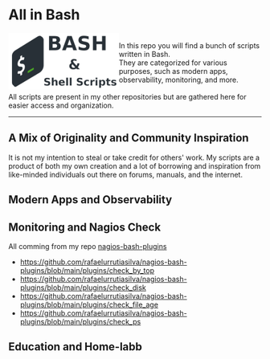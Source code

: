 # All in Bash
<img width="220" alt="All_in_Bash" src="https://github.com/rafaelurrutiasilva/images/blob/main/logos/bash_logo.png" align=left> <br>
In this repo you will find a bunch of scripts written in Bash.<br>
They are categorized for various purposes, such as modern apps, observability, monitoring, and more.<br><br>
All scripts are present in my other repositories but are gathered here for easier access and organization.<br>

---
## A Mix of Originality and Community Inspiration
It is not my intention to steal or take credit for others' work. My scripts are a product of both my own creation and a lot of borrowing and inspiration from like-minded individuals out there on forums, manuals, and the internet.

## Modern Apps and Observability

## Monitoring and Nagios Check
All comming from my repo [nagios-bash-plugins](https://github.com/rafaelurrutiasilva/nagios-bash-plugins)
* https://github.com/rafaelurrutiasilva/nagios-bash-plugins/blob/main/plugins/check_by_top
* https://github.com/rafaelurrutiasilva/nagios-bash-plugins/blob/main/plugins/check_disk
* https://github.com/rafaelurrutiasilva/nagios-bash-plugins/blob/main/plugins/check_file_age
* https://github.com/rafaelurrutiasilva/nagios-bash-plugins/blob/main/plugins/check_ps


## Education and Home-labb
